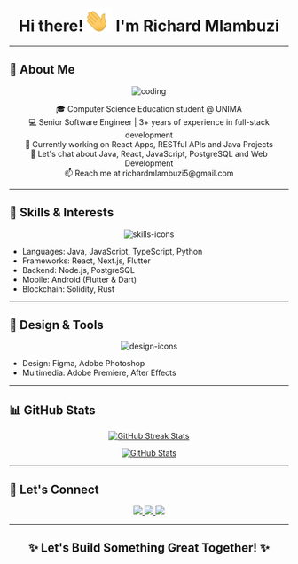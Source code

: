 <h1 align="center">Hi there! <img width="45" src="waving_hand.gif" alt="hand" /> I'm Richard Mlambuzi</h1>

---

## 🌟 About Me

<p align="center">
  <img alt="coding" width="400" src="/media/b313a9_89ebec0c5f384c65a9551f0c1ec18ca9~mv2.gif">
</p>

<p align="center">
  🎓 Computer Science Education student @ UNIMA<br>
  💻 Senior Software Engineer | 3+ years of experience in full-stack development <br>
  🔭 Currently working on React Apps, RESTful APIs and Java Projects <br>
  💬 Let's chat about Java, React, JavaScript, PostgreSQL and Web Development <br>
  📫 Reach me at richardmlambuzi5@gmail.com
</p>

---

## 🚀 Skills & Interests

<p align="center">
  <img src="https://skillicons.dev/icons?i=java,js,ts,react,nextjs,flutter,python,postgresql,solidity,rust,nodejs" alt="skills-icons" />
</p>

- Languages: Java, JavaScript, TypeScript, Python  
- Frameworks: React, Next.js, Flutter  
- Backend: Node.js, PostgreSQL  
- Mobile: Android (Flutter & Dart)  
- Blockchain: Solidity, Rust

---

## 🎨 Design & Tools

<p align="center">
  <img src="https://skillicons.dev/icons?i=figma,photoshop" alt="design-icons" />
</p>

- Design: Figma, Adobe Photoshop  
- Multimedia: Adobe Premiere, After Effects

---

## 📊 GitHub Stats

<p align="center">
  <a href="https://github-readme-streak-stats.herokuapp.com?user=bed-com-29-19&theme=tokyonight_duo">
    <img src="https://github-readme-streak-stats.herokuapp.com?user=bed-com-29-19&theme=tokyonight_duo" alt="GitHub Streak Stats" />
  </a>
</p>

<p align="center">
  <a href="https://github-readme-stats.vercel.app/api?username=bed-com-29-19&count_private=true&show_icons=true&theme=nightowl&include_all_commits=true&langs_count=10">
    <img src="https://github-readme-stats.vercel.app/api?username=bed-com-29-19&count_private=true&show_icons=true&theme=nightowl&include_all_commits=true&langs_count=10" alt="GitHub Stats" />
  </a>
</p>

---

## 🤝 Let's Connect

<p align="center">
  <a href="https://wa.me/265991673436" target="_blank">
    <img src="https://img.shields.io/badge/-WhatsApp-14a800?style=for-the-badge&logo=whatsapp&logoColor=white" />
  </a>
  <a href="https://twitter.com/ahmnouira" target="_blank">
    <img src="https://img.shields.io/badge/-Twitter-1DA1F2?style=for-the-badge&logo=twitter&logoColor=white"/>
  </a>
  <a href="https://www.linkedin.com/in/ahmnouira/" target="_blank">
    <img src="https://img.shields.io/badge/-LinkedIn-0A66C2?style=for-the-badge&logo=linkedin&logoColor=white"/>
  </a>
</p>

---

<h2 align="center">✨ Let's Build Something Great Together! ✨</h2>
